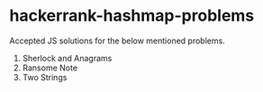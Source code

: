 # hackerrank-hashmap-problems

Accepted JS solutions for the below mentioned problems.

1. Sherlock and Anagrams
2. Ransome Note
3. Two Strings
